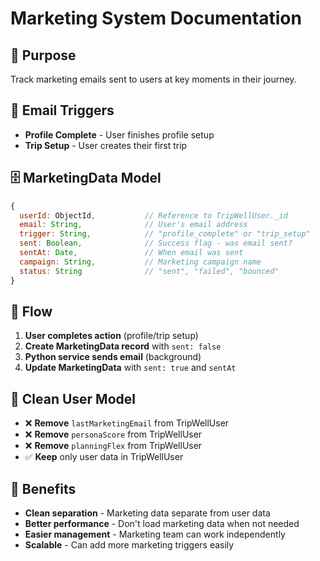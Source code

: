# Marketing System Documentation

## 🎯 **Purpose**
Track marketing emails sent to users at key moments in their journey.

## 📧 **Email Triggers**
- **Profile Complete** - User finishes profile setup
- **Trip Setup** - User creates their first trip

## 🗄️ **MarketingData Model**
```javascript
{
  userId: ObjectId,           // Reference to TripWellUser._id
  email: String,              // User's email address
  trigger: String,            // "profile_complete" or "trip_setup"
  sent: Boolean,              // Success flag - was email sent?
  sentAt: Date,               // When email was sent
  campaign: String,           // Marketing campaign name
  status: String              // "sent", "failed", "bounced"
}
```

## 🔄 **Flow**
1. **User completes action** (profile/trip setup)
2. **Create MarketingData record** with `sent: false`
3. **Python service sends email** (background)
4. **Update MarketingData** with `sent: true` and `sentAt`

## 🧹 **Clean User Model**
- ❌ **Remove** `lastMarketingEmail` from TripWellUser
- ❌ **Remove** `personaScore` from TripWellUser  
- ❌ **Remove** `planningFlex` from TripWellUser
- ✅ **Keep** only user data in TripWellUser

## 🚀 **Benefits**
- **Clean separation** - Marketing data separate from user data
- **Better performance** - Don't load marketing data when not needed
- **Easier management** - Marketing team can work independently
- **Scalable** - Can add more marketing triggers easily
